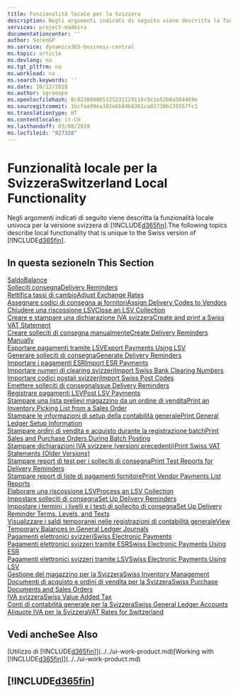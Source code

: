 ```yaml
---
title: Funzionalità locale per la Svizzera
description: Negli argomenti indicati di seguito viene descritta la funzionalità locale nella versione svizzera di Business Central.
services: project-madeira
documentationcenter: ''
author: SorenGP
ms.service: dynamics365-business-central
ms.topic: article
ms.devlang: na
ms.tgt_pltfrm: na
ms.workload: na
ms.search.keywords: ''
ms.date: 10/12/2018
ms.author: sgroespe
ms.openlocfilehash: 8c823809865125231129116c9c1e52b8a504469e
ms.sourcegitcommit: 1bcfaa99ea302e6b84b8361ca02730b135557fc1
ms.translationtype: HT
ms.contentlocale: it-CH
ms.lasthandoff: 03/08/2019
ms.locfileid: "827328"
---
```

# <a name="switzerland-local-functionality"></a><span data-ttu-id="c52f1-103">Funzionalità locale per la Svizzera</span><span class="sxs-lookup"><span data-stu-id="c52f1-103">Switzerland Local Functionality</span></span>
<span data-ttu-id="c52f1-104">Negli argomenti indicati di seguito viene descritta la funzionalità locale univoca per la versione svizzera di [!INCLUDE[d365fin](../../includes/d365fin_md.md)].</span><span class="sxs-lookup"><span data-stu-id="c52f1-104">The following topics describe local functionality that is unique to the Swiss version of [!INCLUDE[d365fin](../../includes/d365fin_md.md)].</span></span>  

## <a name="in-this-section"></a><span data-ttu-id="c52f1-105">In questa sezione</span><span class="sxs-lookup"><span data-stu-id="c52f1-105">In This Section</span></span>  
[<span data-ttu-id="c52f1-106">Saldo</span><span class="sxs-lookup"><span data-stu-id="c52f1-106">Balance</span></span>](balance.md)  
[<span data-ttu-id="c52f1-107">Solleciti consegna</span><span class="sxs-lookup"><span data-stu-id="c52f1-107">Delivery Reminders</span></span>](delivery-reminders.md)  
[<span data-ttu-id="c52f1-108">Rettifica tassi di cambio</span><span class="sxs-lookup"><span data-stu-id="c52f1-108">Adjust Exchange Rates</span></span>](how-to-adjust-exchange-rates.md)  
[<span data-ttu-id="c52f1-109">Assegnare codici di consegna ai fornitori</span><span class="sxs-lookup"><span data-stu-id="c52f1-109">Assign Delivery Codes to Vendors</span></span>](how-to-assign-delivery-reminder-codes-to-vendors.md)  
[<span data-ttu-id="c52f1-110">Chiudere una riscossione LSV</span><span class="sxs-lookup"><span data-stu-id="c52f1-110">Close an LSV Collection</span></span>](how-to-close-an-lsv-collection.md)  
[<span data-ttu-id="c52f1-111">Creare e stampare una dichiarazione IVA svizzera</span><span class="sxs-lookup"><span data-stu-id="c52f1-111">Create and print a Swiss VAT Statement</span></span>](how-to-create-and-print-a-swiss-vat-statement.md)  
[<span data-ttu-id="c52f1-112">Creare solleciti di consegna manualmente</span><span class="sxs-lookup"><span data-stu-id="c52f1-112">Create Delivery Reminders Manually</span></span>](how-to-create-delivery-reminders-manually.md)  
[<span data-ttu-id="c52f1-113">Esportare pagamenti tramite LSV</span><span class="sxs-lookup"><span data-stu-id="c52f1-113">Export Payments Using LSV</span></span>](how-to-export-payments-using-lsv.md)  
[<span data-ttu-id="c52f1-114">Generare solleciti di consegna</span><span class="sxs-lookup"><span data-stu-id="c52f1-114">Generate Delivery Reminders</span></span>](how-to-generate-delivery-reminders.md)  
[<span data-ttu-id="c52f1-115">Importare i pagamenti ESR</span><span class="sxs-lookup"><span data-stu-id="c52f1-115">Import ESR Payments</span></span>](how-to-import-esr-payments.md)  
[<span data-ttu-id="c52f1-116">Importare numeri di clearing svizzeri</span><span class="sxs-lookup"><span data-stu-id="c52f1-116">Import Swiss Bank Clearing Numbers</span></span>](how-to-import-swiss-bank-clearing-numbers.md)  
[<span data-ttu-id="c52f1-117">Importare codici postali svizzeri</span><span class="sxs-lookup"><span data-stu-id="c52f1-117">Import Swiss Post Codes</span></span>](how-to-import-swiss-post-codes.md)  
[<span data-ttu-id="c52f1-118">Emettere solleciti di consegna</span><span class="sxs-lookup"><span data-stu-id="c52f1-118">Issue Delivery Reminders</span></span>](how-to-issue-delivery-reminders.md)  
[<span data-ttu-id="c52f1-119">Registrare pagamenti LSV</span><span class="sxs-lookup"><span data-stu-id="c52f1-119">Post LSV Payments</span></span>](how-to-post-lsv-payments.md)  
[<span data-ttu-id="c52f1-120">Stampare una lista prelievi magazzino da un ordine di vendita</span><span class="sxs-lookup"><span data-stu-id="c52f1-120">Print an Inventory Picking List from a Sales Order</span></span>](how-to-print-an-inventory-picking-list-from-a-sales-order.md)  
[<span data-ttu-id="c52f1-121">Stampare le informazioni di setup della contabilità generale</span><span class="sxs-lookup"><span data-stu-id="c52f1-121">Print General Ledger Setup Information</span></span>](how-to-print-general-ledger-setup-information.md)  
[<span data-ttu-id="c52f1-122">Stampare ordini di vendita e acquisto durante la registrazione batch</span><span class="sxs-lookup"><span data-stu-id="c52f1-122">Print Sales and Purchase Orders During Batch Posting</span></span>](how-to-print-sales-and-purchase-orders-during-batch-posting.md)  
[<span data-ttu-id="c52f1-123">Stampare dichiarazioni IVA svizzere (versioni precedenti)</span><span class="sxs-lookup"><span data-stu-id="c52f1-123">Print Swiss VAT Statements (Older Versions)</span></span>](how-to-print-swiss-vat-statements-older-version-.md)  
[<span data-ttu-id="c52f1-124">Stampare report di test per i solleciti di consegna</span><span class="sxs-lookup"><span data-stu-id="c52f1-124">Print Test Reports for Delivery Reminders</span></span>](how-to-print-test-reports-for-delivery-reminders.md)  
[<span data-ttu-id="c52f1-125">Stampare report di liste di pagamenti fornitore</span><span class="sxs-lookup"><span data-stu-id="c52f1-125">Print Vendor Payments List Reports</span></span>](how-to-print-vendor-payments-list-reports.md)  
[<span data-ttu-id="c52f1-126">Elaborare una riscossione LSV</span><span class="sxs-lookup"><span data-stu-id="c52f1-126">Process an LSV Collection</span></span>](how-to-process-an-lsv-collection.md)  
[<span data-ttu-id="c52f1-127">Impostare solleciti di consegna</span><span class="sxs-lookup"><span data-stu-id="c52f1-127">Set Up Delivery Reminders</span></span>](how-to-set-up-delivery-reminders.md)  
[<span data-ttu-id="c52f1-128">Impostare i termini, i livelli e i testi di sollecito di consegna</span><span class="sxs-lookup"><span data-stu-id="c52f1-128">Set Up Delivery Reminder Terms, Levels, and Texts</span></span>](how-to-set-up-delivery-reminder-terms-levels-and-text.md)  
[<span data-ttu-id="c52f1-129">Visualizzare i saldi temporanei nelle registrazioni di contabilità generale</span><span class="sxs-lookup"><span data-stu-id="c52f1-129">View Temporary Balances in General Ledger Journals</span></span>](how-to-view-temporary-balances-in-general-ledger-journals.md)  
[<span data-ttu-id="c52f1-130">Pagamenti elettronici svizzeri</span><span class="sxs-lookup"><span data-stu-id="c52f1-130">Swiss Electronic Payments</span></span>](swiss-electronic-payments.md)  
[<span data-ttu-id="c52f1-131">Pagamenti elettronici svizzeri tramite ESR</span><span class="sxs-lookup"><span data-stu-id="c52f1-131">Swiss Electronic Payments Using ESR</span></span>](swiss-electronic-payments-using-esr.md)  
[<span data-ttu-id="c52f1-132">Pagamenti elettronici svizzeri tramite LSV</span><span class="sxs-lookup"><span data-stu-id="c52f1-132">Swiss Electronic Payments Using LSV</span></span>](swiss-electronic-payments-using-lsv-.md)  
[<span data-ttu-id="c52f1-133">Gestione del magazzino per la Svizzera</span><span class="sxs-lookup"><span data-stu-id="c52f1-133">Swiss Inventory Management</span></span>](swiss-inventory-management.md)  
[<span data-ttu-id="c52f1-134">Documenti di acquisto e ordini di vendita per la Svizzera</span><span class="sxs-lookup"><span data-stu-id="c52f1-134">Swiss Purchase Documents and Sales Orders</span></span>](swiss-purchase-documents-and-sales-documents.md)  
[<span data-ttu-id="c52f1-135">IVA svizzera</span><span class="sxs-lookup"><span data-stu-id="c52f1-135">Swiss Value Added Tax</span></span>](swiss-value-added-tax.md)  
[<span data-ttu-id="c52f1-136">Conti di contabilità generale per la Svizzera</span><span class="sxs-lookup"><span data-stu-id="c52f1-136">Swiss General Ledger Accounts</span></span>](swiss-general-ledger-accounts.md)  
[<span data-ttu-id="c52f1-137">Aliquote IVA per la Svizzera</span><span class="sxs-lookup"><span data-stu-id="c52f1-137">VAT Rates for Switzerland</span></span>](vat-rates-for-switzerland.md)

## <a name="see-also"></a><span data-ttu-id="c52f1-138">Vedi anche</span><span class="sxs-lookup"><span data-stu-id="c52f1-138">See Also</span></span>
<span data-ttu-id="c52f1-139">[Utilizzo di [!INCLUDE[d365fin](../../includes/d365fin_md.md)]](../../ui-work-product.md)</span><span class="sxs-lookup"><span data-stu-id="c52f1-139">[Working with [!INCLUDE[d365fin](../../includes/d365fin_md.md)]](../../ui-work-product.md)</span></span>

## [!INCLUDE[d365fin](../../includes/free_trial_md.md)]  

